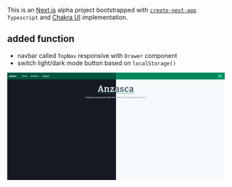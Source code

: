 This is an [Next.js](https://nextjs.org/) alpha project bootstrapped with [`create-next-app`](https://github.com/vercel/next.js/tree/canary/packages/create-next-app) `Typescript` and [Chakra UI](https://chakra-ui.com) implementation.

## added function
- navbar called `TopNav` responsive with `Drawer` component
- switch light/dark mode button based on `localStorage()`

![Screenshot](screenshot.png)
